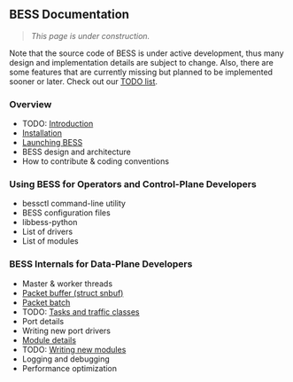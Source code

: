 ## BESS Documentation

> *This page is under construction.*

Note that the source code of BESS is under active development, thus many design and implementation details are subject to change. Also, there are some features that are currently missing but planned to be implemented sooner or later. Check out our [TODO list](todo.md).

### Overview
* TODO: [Introduction](intro.md)
* [Installation](install.md)
* [Launching BESS](howtorun.md)
* BESS design and architecture
* How to contribute & coding conventions

### Using BESS for Operators and Control-Plane Developers
* bessctl command-line utility
* BESS configuration files
* libbess-python
* List of drivers
* List of modules

### BESS Internals for Data-Plane Developers
* Master & worker threads
* [Packet buffer (struct snbuf)](snbuf.md)
* [Packet batch](pktbatch.md)
* TODO: [Tasks and traffic classes](tc.md)
* Port details
* Writing new port drivers
* [Module details](module_details.md)
* TODO: [Writing new modules](writing_modules.md)
* Logging and debugging
* Performance optimization
